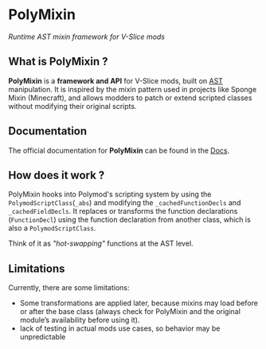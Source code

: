 # PolyMixin
*Runtime AST mixin framework for V-Slice mods*

## What is PolyMixin ?
**PolyMixin** is a **framework and API** for V-Slice mods, built on [AST](https://en.wikipedia.org/wiki/Abstract_syntax_tree) manipulation.
It is inspired by the mixin pattern used in projects like Sponge Mixin (Minecraft), and allows modders to patch or extend scripted classes without modifying their original scripts.

## Documentation
The official documentation for **PolyMixin** can be found in the [Docs](https://starexify.github.io/PolyMixin-Docs/src/).

## How does it work ?
PolyMixin hooks into Polymod's scripting system by using the `PolymodScriptClass`(`_abs`) and modifying the `_cachedFunctionDecls` and `_cachedFieldDecls`. 
It replaces or transforms the function declarations (`FunctionDecl`) using the function declaration from another class, which is also a `PolymodScriptClass`.

Think of it as *"hot-swapping"* functions at the AST level.

## Limitations
Currently, there are some limitations:
- Some transformations are applied later, because mixins may load before or after the base class (always check for PolyMixin and the original module’s availability before using it).
- lack of testing in actual mods use cases, so behavior may be unpredictable
